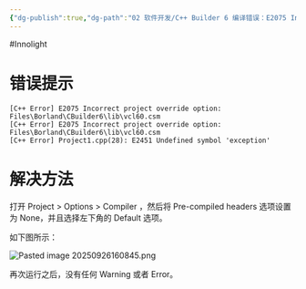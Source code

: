```yaml
---
{"dg-publish":true,"dg-path":"02 软件开发/C++ Builder 6 编译错误：E2075 Incorrect project override option.md","permalink":"/02 软件开发/C++ Builder 6 编译错误：E2075 Incorrect project override option/","created":"2025-09-26T16:07:39.109+08:00","updated":"2025-09-26T16:09:14.601+08:00"}
---
```


#Innolight

# 错误提示

```
[C++ Error] E2075 Incorrect project override option: Files\Borland\CBuilder6\lib\vcl60.csm
[C++ Error] E2075 Incorrect project override option: Files\Borland\CBuilder6\lib\vcl60.csm
[C++ Error] Project1.cpp(28): E2451 Undefined symbol 'exception'
```

# 解决方法

打开 Project > Options > Compiler ，然后将 Pre-compiled headers 选项设置为 None，并且选择左下角的 Default 选项。

如下图所示：

![Pasted image 20250926160845.png](/img/user/0.Asset/resource/Pasted%20image%2020250926160845.png)


再次运行之后，没有任何 Warning 或者 Error。
